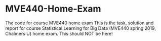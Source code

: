 # MVE440-Home-Exam
The code for course MVE440 home exam
This is the task, solution and report for course Statistical Learning for Big Data (MVE440 spring 2019, Chalmers U) home exam. 
This should NOT be here!
